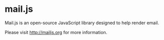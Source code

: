 mail.js
=======

Mail.js is an open-source JavaScript library designed to help render email.

Please visit http://mailjs.org for more information.

